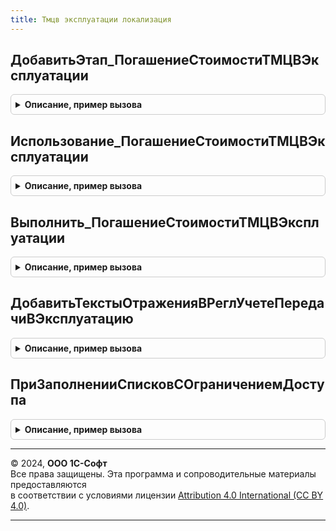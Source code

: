 ```yaml
---
title: Тмцв эксплуатации локализация
---
```



## ДобавитьЭтап_ПогашениеСтоимостиТМЦВЭксплуатации
<details style="margin: 1em 0; padding: 0.5em; border: 1px solid #ccc; border-radius: 6px;">

<summary style="font-weight: bold; cursor: pointer;">Описание, пример вызова</summary>

```bsl

// Добавляет этап в таблицу этапов закрытия месяца.
// Элементы данной таблицы являются элементами второго уровня в дереве этапов в форме закрытия месяца.
//
// Параметры:
// 	ТаблицаЭтапов - (См. Обработки.ОперацииЗакрытияМесяца.ЗаполнитьОписаниеЭтаповЗакрытияМесяца)
// 	ТекущийРодитель - Строка - идентификатор группы.
Процедура ДобавитьЭтап_ПогашениеСтоимостиТМЦВЭксплуатации(ТаблицаЭтапов,ТекущийРодитель) Экспорт
```

Пример вызова
```bsl
ТМЦВЭксплуатацииЛокализация.ДобавитьЭтап_ПогашениеСтоимостиТМЦВЭксплуатации(ТаблицаЭтапов, ТекущийРодитель) 
```
</details>

## Использование_ПогашениеСтоимостиТМЦВЭксплуатации
<details style="margin: 1em 0; padding: 0.5em; border: 1px solid #ccc; border-radius: 6px;">

<summary style="font-weight: bold; cursor: pointer;">Описание, пример вызова</summary>

```bsl

// Процедура определяет необходимость выполнения этапа.
//
// Параметры:
//  ПараметрыОбработчика - Структура - параметры обработчика события этапа.
//
Процедура Использование_ПогашениеСтоимостиТМЦВЭксплуатации(ПараметрыОбработчика) Экспорт
```

Пример вызова
```bsl
ТМЦВЭксплуатацииЛокализация.Использование_ПогашениеСтоимостиТМЦВЭксплуатации(ПараметрыОбработчика) 
```
</details>

## Выполнить_ПогашениеСтоимостиТМЦВЭксплуатации
<details style="margin: 1em 0; padding: 0.5em; border: 1px solid #ccc; border-radius: 6px;">

<summary style="font-weight: bold; cursor: pointer;">Описание, пример вызова</summary>

```bsl

// Выполняет операцию "ПогашениеСтоимостиТМЦВЭксплуатации".
//
// Параметры:
//  ПараметрыОбработчика - Структура - Параметры обработчика
Процедура Выполнить_ПогашениеСтоимостиТМЦВЭксплуатации(ПараметрыОбработчика) Экспорт
```

Пример вызова
```bsl
ТМЦВЭксплуатацииЛокализация.Выполнить_ПогашениеСтоимостиТМЦВЭксплуатации(ПараметрыОбработчика) 
```
</details>

## ДобавитьТекстыОтраженияВРеглУчетеПередачиВЭксплуатацию
<details style="margin: 1em 0; padding: 0.5em; border: 1px solid #ccc; border-radius: 6px;">

<summary style="font-weight: bold; cursor: pointer;">Описание, пример вызова</summary>

```bsl

//
// Параметры:
//  ТекстыОтражения - Массив из Строка -
Процедура ДобавитьТекстыОтраженияВРеглУчетеПередачиВЭксплуатацию(ТекстыОтражения) Экспорт
```

Пример вызова
```bsl
ТМЦВЭксплуатацииЛокализация.ДобавитьТекстыОтраженияВРеглУчетеПередачиВЭксплуатацию(ТекстыОтражения) 
```
</details>

## ПриЗаполненииСписковСОграничениемДоступа
<details style="margin: 1em 0; padding: 0.5em; border: 1px solid #ccc; border-radius: 6px;">

<summary style="font-weight: bold; cursor: pointer;">Описание, пример вызова</summary>

```bsl

//  См. УправлениеДоступомПереопределяемый.ПриЗаполненииСписковСОграничениемДоступа
//
Процедура ПриЗаполненииСписковСОграничениемДоступа(Списки) Экспорт
```

Пример вызова
```bsl
ТМЦВЭксплуатацииЛокализация.ПриЗаполненииСписковСОграничениемДоступа(Списки) 
```
</details>

---

© 2024, **ООО 1С-Софт**  
Все права защищены. Эта программа и сопроводительные материалы предоставляются  
в соответствии с условиями лицензии [Attribution 4.0 International (CC BY 4.0)](https://creativecommons.org/licenses/by/4.0/legalcode).

---
